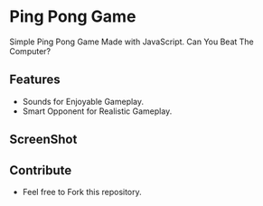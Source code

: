 # Ping Pong Game
Simple Ping Pong Game Made with JavaScript. Can You Beat The Computer?
## Features
- Sounds for Enjoyable Gameplay.
- Smart Opponent for Realistic Gameplay.

## ScreenShot

## Contribute
- Feel free to Fork this repository.
